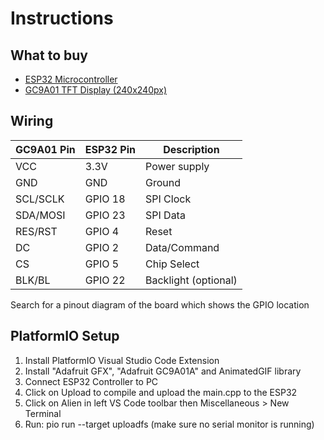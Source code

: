 # Instructions

## What to buy
- [ESP32 Microcontroller](https://a.aliexpress.com/_ExcwL9k)
- [GC9A01 TFT Display (240x240px)](https://a.aliexpress.com/_EuVPvME)

## Wiring
|GC9A01 Pin|ESP32 Pin|Description|
|------|------|------|
|VCC|3.3V|Power supply|
GND|GND|Ground|
|SCL/SCLK|GPIO 18|SPI Clock
|SDA/MOSI|GPIO 23|SPI Data|
|RES/RST|GPIO 4|Reset|
|DC|GPIO 2|Data/Command|
|CS|GPIO 5|Chip Select|
|BLK/BL|GPIO 22|Backlight (optional)|

Search for a pinout diagram of the board which shows the GPIO location

## PlatformIO Setup
1. Install PlatformIO Visual Studio Code Extension
2. Install "Adafruit GFX", "Adafruit GC9A01A" and AnimatedGIF library
3. Connect ESP32 Controller to PC
4. Click on Upload to compile and upload the main.cpp to the ESP32
5. Click on Alien in left VS Code toolbar then Miscellaneous > New Terminal
6. Run: pio run --target uploadfs (make sure no serial monitor is running)
